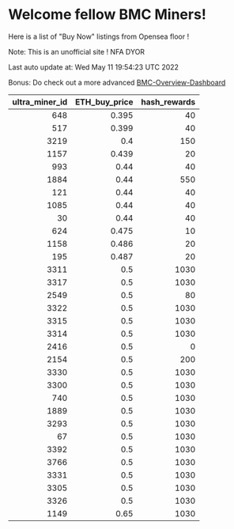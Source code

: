 # Welcome fellow BMC Miners!
Here is a list of "Buy Now" listings from Opensea floor !

Note: This is an unofficial site ! NFA DYOR

Last auto update at: Wed May 11 19:54:23 UTC 2022

Bonus: Do check out a more advanced [BMC-Overview-Dashboard](https://dune.com/defifunk/BMC-Overview-Dashboard)


|   ultra_miner_id |   ETH_buy_price |   hash_rewards |
|-----------------:|----------------:|---------------:|
|              648 |           0.395 |             40 |
|              517 |           0.399 |             40 |
|             3219 |           0.4   |            150 |
|             1157 |           0.439 |             20 |
|              993 |           0.44  |             40 |
|             1884 |           0.44  |            550 |
|              121 |           0.44  |             40 |
|             1085 |           0.44  |             40 |
|               30 |           0.44  |             40 |
|              624 |           0.475 |             10 |
|             1158 |           0.486 |             20 |
|              195 |           0.487 |             20 |
|             3311 |           0.5   |           1030 |
|             3317 |           0.5   |           1030 |
|             2549 |           0.5   |             80 |
|             3322 |           0.5   |           1030 |
|             3315 |           0.5   |           1030 |
|             3314 |           0.5   |           1030 |
|             2416 |           0.5   |              0 |
|             2154 |           0.5   |            200 |
|             3330 |           0.5   |           1030 |
|             3300 |           0.5   |           1030 |
|              740 |           0.5   |           1030 |
|             1889 |           0.5   |           1030 |
|             3293 |           0.5   |           1030 |
|               67 |           0.5   |           1030 |
|             3392 |           0.5   |           1030 |
|             3766 |           0.5   |           1030 |
|             3331 |           0.5   |           1030 |
|             3305 |           0.5   |           1030 |
|             3326 |           0.5   |           1030 |
|             1149 |           0.65  |           1030 |